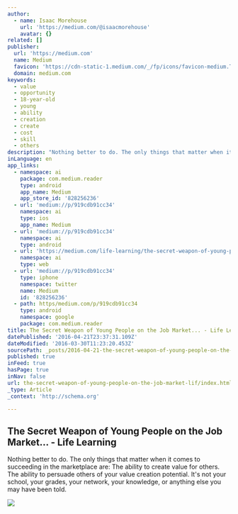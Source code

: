 ```yaml
---
author:
  - name: Isaac Morehouse
    url: 'https://medium.com/@isaacmorehouse'
    avatar: {}
related: []
publisher:
  url: 'https://medium.com'
  name: Medium
  favicon: 'https://cdn-static-1.medium.com/_/fp/icons/favicon-medium.TAS6uQ-Y7kcKgi0xjcYHXw.ico'
  domain: medium.com
keywords:
  - value
  - opportunity
  - 18-year-old
  - young
  - ability
  - creation
  - create
  - cost
  - skill
  - others
description: "Nothing better to do. The only things that matter when it comes to succeeding in the marketplace are: The ability to create value for others. The ability to persuade others of your value creation potential. It's not your school, your grades, your network, your knowledge, or anything else you may have been told."
inLanguage: en
app_links:
  - namespace: ai
    package: com.medium.reader
    type: android
    app_name: Medium
    app_store_id: '828256236'
  - url: 'medium://p/919cdb91cc34'
    namespace: ai
    type: ios
    app_name: Medium
  - url: 'medium://p/919cdb91cc34'
    namespace: ai
    type: android
  - url: 'https://medium.com/life-learning/the-secret-weapon-of-young-people-on-the-job-market-919cdb91cc34'
    namespace: ai
    type: web
  - url: 'medium://p/919cdb91cc34'
    type: iphone
    namespace: twitter
    name: Medium
    id: '828256236'
  - path: https/medium.com/p/919cdb91cc34
    type: android
    namespace: google
    package: com.medium.reader
title: The Secret Weapon of Young People on the Job Market... - Life Learning
datePublished: '2016-04-21T23:37:31.109Z'
dateModified: '2016-03-30T11:23:20.453Z'
sourcePath: _posts/2016-04-21-the-secret-weapon-of-young-people-on-the-job-market-lif.md
published: true
inFeed: true
hasPage: true
inNav: false
url: the-secret-weapon-of-young-people-on-the-job-market-lif/index.html
_type: Article
_context: 'http://schema.org'

---
```

<article style=""><h1>The Secret Weapon of Young People on the Job Market... - Life Learning</h1><p>Nothing better to do. The only things that matter when it comes to succeeding in the marketplace are: The ability to create value for others. The ability to persuade others of your value creation potential. It's not your school, your grades, your network, your knowledge, or anything else you may have been told.</p><img src="https://cdn-images-1.medium.com/max/2000/1*7sCRuVYitWTIdlJUMcxBCQ.jpeg" /></article>